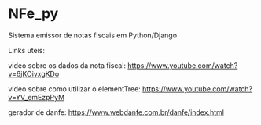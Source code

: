 # NFe_py
Sistema emissor de notas fiscais em Python/Django


Links uteis:

video sobre os dados da nota fiscal:
https://www.youtube.com/watch?v=6jKOivxgKDo

video sobre como utilizar o elementTree:
https://www.youtube.com/watch?v=YV_emEzpPyM

gerador de danfe:
https://www.webdanfe.com.br/danfe/index.html

